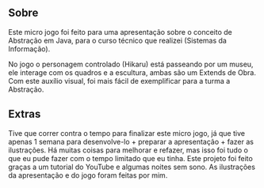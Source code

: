 ## Sobre
Este micro jogo foi feito para uma apresentação sobre o conceito de Abstração em Java, para o curso técnico que realizei (Sistemas da Informação). 

No jogo o personagem controlado (Hikaru) está passeando por um museu, ele interage com os quadros e a escultura, ambas são um Extends de Obra. Com este auxílio visual, foi mais fácil de exemplificar para a turma a Abstração.

## Extras
Tive que correr contra o tempo para finalizar este micro jogo, já que tive apenas 1 semana para desenvolve-lo + preparar a apresentação + fazer as ilustrações. Há muitas coisas para melhorar e refazer, mas isso foi tudo o que eu pude fazer com o tempo limitado que eu tinha. Este projeto foi feito graças a um tutorial do YouTube e algumas noites sem sono.
As ilustrações da apresentação e do jogo foram feitas por mim.
